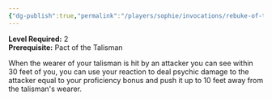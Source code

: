 ```yaml
---
{"dg-publish":true,"permalink":"/players/sophie/invocations/rebuke-of-the-talisman/"}
---
```


**Level Required:** 2  
**Prerequisite:** Pact of the Talisman  


When the wearer of your talisman is hit by an attacker you can see within 30 feet of you, you can use your reaction to deal psychic damage to the attacker equal to your proficiency bonus and push it up to 10 feet away from the talisman's wearer.